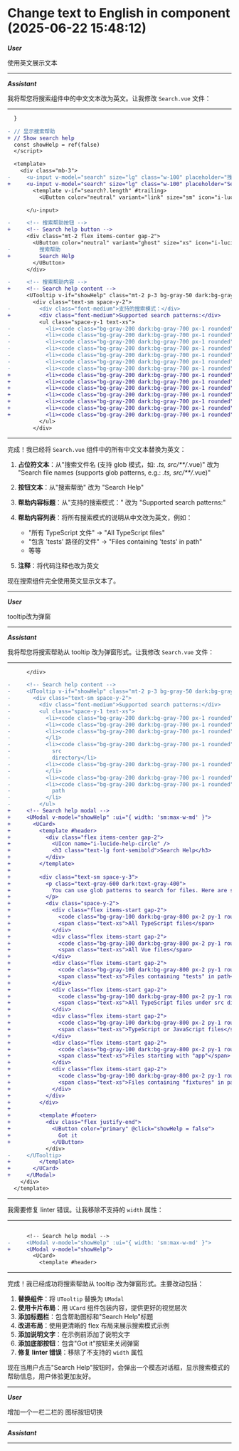 <!-- Generated by SpecStory -->

# Change text to English in component (2025-06-22 15:48:12)

_**User**_

使用英文展示文本

---

_**Assistant**_

我将帮您将搜索组件中的中文文本改为英文。让我修改 `Search.vue` 文件：

---

```diff
  }

- // 显示搜索帮助
+ // Show search help
  const showHelp = ref(false)
  </script>

  <template>
    <div class="mb-3">
-     <u-input v-model="search" size="lg" class="w-100" placeholder="搜索文件名 (支持 glob 模式，如: *.ts, src/**/*.vue)">
+     <u-input v-model="search" size="lg" class="w-100" placeholder="Search file names (supports glob patterns, e.g.: *.ts, src/**/*.vue)">
        <template v-if="search?.length" #trailing>
          <UButton color="neutral" variant="link" size="sm" icon="i-lucide-circle-x" aria-label="Clear input"
```

```diff
      </u-input>

-     <!-- 搜索帮助按钮 -->
+     <!-- Search help button -->
      <div class="mt-2 flex items-center gap-2">
        <UButton color="neutral" variant="ghost" size="xs" icon="i-lucide-help-circle" @click="showHelp = !showHelp">
-         搜索帮助
+         Search Help
        </UButton>
      </div>

-     <!-- 搜索帮助内容 -->
+     <!-- Search help content -->
      <UTooltip v-if="showHelp" class="mt-2 p-3 bg-gray-50 dark:bg-gray-800 rounded-lg border">
        <div class="text-sm space-y-2">
-         <div class="font-medium">支持的搜索模式：</div>
+         <div class="font-medium">Supported search patterns:</div>
          <ul class="space-y-1 text-xs">
-           <li><code class="bg-gray-200 dark:bg-gray-700 px-1 rounded">*.ts</code> - 所有 TypeScript 文件</li>
-           <li><code class="bg-gray-200 dark:bg-gray-700 px-1 rounded">*.vue</code> - 所有 Vue 文件</li>
-           <li><code class="bg-gray-200 dark:bg-gray-700 px-1 rounded">tests</code> - 包含 "tests" 路径的文件</li>
-           <li><code class="bg-gray-200 dark:bg-gray-700 px-1 rounded">src/**/*.ts</code> - src 目录下的所有 TypeScript 文件</li>
-           <li><code class="bg-gray-200 dark:bg-gray-700 px-1 rounded">*.{ts,js}</code> - TypeScript 或 JavaScript 文件</li>
-           <li><code class="bg-gray-200 dark:bg-gray-700 px-1 rounded">app.*</code> - 以 app 开头的文件</li>
-           <li><code class="bg-gray-200 dark:bg-gray-700 px-1 rounded">fixtures</code> - 包含 "fixtures" 路径的文件</li>
+           <li><code class="bg-gray-200 dark:bg-gray-700 px-1 rounded">*.ts</code> - All TypeScript files</li>
+           <li><code class="bg-gray-200 dark:bg-gray-700 px-1 rounded">*.vue</code> - All Vue files</li>
+           <li><code class="bg-gray-200 dark:bg-gray-700 px-1 rounded">tests</code> - Files containing "tests" in path</li>
+           <li><code class="bg-gray-200 dark:bg-gray-700 px-1 rounded">src/**/*.ts</code> - All TypeScript files under src directory</li>
+           <li><code class="bg-gray-200 dark:bg-gray-700 px-1 rounded">*.{ts,js}</code> - TypeScript or JavaScript files</li>
+           <li><code class="bg-gray-200 dark:bg-gray-700 px-1 rounded">app.*</code> - Files starting with "app"</li>
+           <li><code class="bg-gray-200 dark:bg-gray-700 px-1 rounded">fixtures</code> - Files containing "fixtures" in path</li>
          </ul>
        </div>
```

---

完成！我已经将 `Search.vue` 组件中的所有中文文本替换为英文：

1. **占位符文本**：从"搜索文件名 (支持 glob 模式，如: *.ts, src/**/*.vue)" 改为 "Search file names (supports glob patterns, e.g.: *.ts, src/**/*.vue)"

2. **按钮文本**：从"搜索帮助" 改为 "Search Help"

3. **帮助内容标题**：从"支持的搜索模式：" 改为 "Supported search patterns:"

4. **帮助内容列表**：将所有搜索模式的说明从中文改为英文，例如：
   - "所有 TypeScript 文件" → "All TypeScript files"
   - "包含 'tests' 路径的文件" → "Files containing 'tests' in path"
   - 等等

5. **注释**：将代码注释也改为英文

现在搜索组件完全使用英文显示文本了。

---

_**User**_

tooltip改为弹窗

---

_**Assistant**_

我将帮您将搜索帮助从 tooltip 改为弹窗形式。让我修改 `Search.vue` 文件：

---

```diff
      </div>

-     <!-- Search help content -->
-     <UTooltip v-if="showHelp" class="mt-2 p-3 bg-gray-50 dark:bg-gray-800 rounded-lg border">
-       <div class="text-sm space-y-2">
-         <div class="font-medium">Supported search patterns:</div>
-         <ul class="space-y-1 text-xs">
-           <li><code class="bg-gray-200 dark:bg-gray-700 px-1 rounded">*.ts</code> - All TypeScript files</li>
-           <li><code class="bg-gray-200 dark:bg-gray-700 px-1 rounded">*.vue</code> - All Vue files</li>
-           <li><code class="bg-gray-200 dark:bg-gray-700 px-1 rounded">tests</code> - Files containing "tests" in path
-           </li>
-           <li><code class="bg-gray-200 dark:bg-gray-700 px-1 rounded">src/**/*.ts</code> - All TypeScript files under
-             src
-             directory</li>
-           <li><code class="bg-gray-200 dark:bg-gray-700 px-1 rounded">*.{ts,js}</code> - TypeScript or JavaScript files
-           </li>
-           <li><code class="bg-gray-200 dark:bg-gray-700 px-1 rounded">app.*</code> - Files starting with "app"</li>
-           <li><code class="bg-gray-200 dark:bg-gray-700 px-1 rounded">fixtures</code> - Files containing "fixtures" in
-             path
-           </li>
-         </ul>
+     <!-- Search help modal -->
+     <UModal v-model="showHelp" :ui="{ width: 'sm:max-w-md' }">
+       <UCard>
+         <template #header>
+           <div class="flex items-center gap-2">
+             <UIcon name="i-lucide-help-circle" />
+             <h3 class="text-lg font-semibold">Search Help</h3>
+           </div>
+         </template>
+
+         <div class="text-sm space-y-3">
+           <p class="text-gray-600 dark:text-gray-400">
+             You can use glob patterns to search for files. Here are some examples:
+           </p>
+           <div class="space-y-2">
+             <div class="flex items-start gap-2">
+               <code class="bg-gray-100 dark:bg-gray-800 px-2 py-1 rounded text-xs font-mono">*.ts</code>
+               <span class="text-xs">All TypeScript files</span>
+             </div>
+             <div class="flex items-start gap-2">
+               <code class="bg-gray-100 dark:bg-gray-800 px-2 py-1 rounded text-xs font-mono">*.vue</code>
+               <span class="text-xs">All Vue files</span>
+             </div>
+             <div class="flex items-start gap-2">
+               <code class="bg-gray-100 dark:bg-gray-800 px-2 py-1 rounded text-xs font-mono">tests</code>
+               <span class="text-xs">Files containing "tests" in path</span>
+             </div>
+             <div class="flex items-start gap-2">
+               <code class="bg-gray-100 dark:bg-gray-800 px-2 py-1 rounded text-xs font-mono">src/**/*.ts</code>
+               <span class="text-xs">All TypeScript files under src directory</span>
+             </div>
+             <div class="flex items-start gap-2">
+               <code class="bg-gray-100 dark:bg-gray-800 px-2 py-1 rounded text-xs font-mono">*.{ts,js}</code>
+               <span class="text-xs">TypeScript or JavaScript files</span>
+             </div>
+             <div class="flex items-start gap-2">
+               <code class="bg-gray-100 dark:bg-gray-800 px-2 py-1 rounded text-xs font-mono">app.*</code>
+               <span class="text-xs">Files starting with "app"</span>
+             </div>
+             <div class="flex items-start gap-2">
+               <code class="bg-gray-100 dark:bg-gray-800 px-2 py-1 rounded text-xs font-mono">fixtures</code>
+               <span class="text-xs">Files containing "fixtures" in path</span>
+             </div>
+           </div>
+         </div>
+
+         <template #footer>
+           <div class="flex justify-end">
+             <UButton color="primary" @click="showHelp = false">
+               Got it
+             </UButton>
            </div>
-     </UTooltip>
+         </template>
+       </UCard>
+     </UModal>
    </div>
  </template>
```

---

我需要修复 linter 错误。让我移除不支持的 `width` 属性：

---

```diff

      <!-- Search help modal -->
-     <UModal v-model="showHelp" :ui="{ width: 'sm:max-w-md' }">
+     <UModal v-model="showHelp">
        <UCard>
          <template #header>
```

---

完成！我已经成功将搜索帮助从 tooltip 改为弹窗形式。主要改动包括：

1. **替换组件**：将 `UTooltip` 替换为 `UModal`
2. **使用卡片布局**：用 `UCard` 组件包装内容，提供更好的视觉层次
3. **添加标题栏**：包含帮助图标和"Search Help"标题
4. **改进布局**：使用更清晰的 flex 布局来展示搜索模式示例
5. **添加说明文字**：在示例前添加了说明文字
6. **添加底部按钮**：包含"Got it"按钮来关闭弹窗
7. **修复 linter 错误**：移除了不支持的 `width` 属性

现在当用户点击"Search Help"按钮时，会弹出一个模态对话框，显示搜索模式的帮助信息，用户体验更加友好。

---

_**User**_

增加一个一栏二栏的 图标按钮切换

---

_**Assistant**_

---
